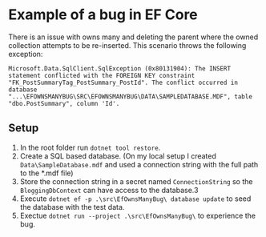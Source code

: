 # Example of a bug in EF Core
There is an issue with owns many and deleting the parent where the owned collection attempts to be re-inserted.
This scenario throws the following exception:
```shell
Microsoft.Data.SqlClient.SqlException (0x80131904): The INSERT statement conflicted with the FOREIGN KEY constraint "FK_PostSummaryTag_PostSummary_PostId". The conflict occurred in database "...\EFOWNSMANYBUG\SRC\EFOWNSMANYBUG\DATA\SAMPLEDATABASE.MDF", table "dbo.PostSummary", column 'Id'.
```

## Setup
1. In the root folder run `dotnet tool restore`.
2. Create a SQL based database. (On my local setup I created `Data\SampleDatabase.mdf` and used a connection string with the full path to the \*.mdf file)
3. Store the connection string in a secret named `ConnectionString` so the `BloggingDbContext` can have access to the database.3
4. Execute `dotnet ef -p .\src\EfOwnsManyBug\ database update` to seed the database with the test data.
5. Exectue `dotnet run --project .\src\EfOwnsManyBug\` to experience the bug.